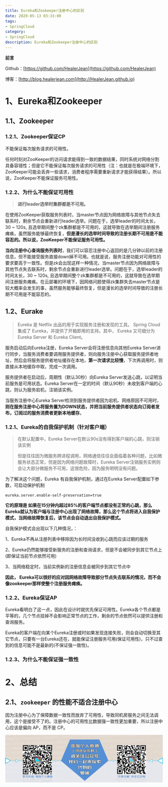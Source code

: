 ```yaml
---
title: Eureka和Zookeeper注册中心的区别
date: 2020-05-13 03:33:00
tags: 
- SpringCloud
category: 
- SpringCloud
description: Eureka和Zookeeper注册中心的区别
---
```


**前言**     

 Github：[https://github.com/HealerJean](https://github.com/HealerJean)         

 博客：[http://blog.healerjean.com](http://HealerJean.github.io)          





# 1、Eureka和Zookeeper  

## 1.1、Zookeeper 

### 1.2.1、Zookeeper保证CP

不能保证每次服务请求的可用性。     

任何时刻对ZooKeeper的访问请求能得到一致的数据结果，同时系统对网络分割具备容错性；但是它不能保证每次服务请求的可用性（注：也就是在极端环境下，ZooKeeper可能会丢弃一些请求，消费者程序需要重新请求才能获得结果）。所以说，ZooKeeper不能保证服务可用性。   



### 1.2.2、为什么不能保证可用性

> **进行leader选举时集群都是不可用。**       

在使用ZooKeeper获取服务列表时，当master节点因为网络故障与其他节点失去联系时，剩余节点会重新进行leader选举。问题在于，选举leader的时间太长，30 ~ 120s, 且选举期间整个zk集群都是不可用的，这就导致在选举期间注册服务瘫痪，虽然服务能够最终恢复，**但是漫长的选举时间导致的注册长期不可用是不能容忍的。所以说，ZooKeeper不能保证服务可用性。**     



**当向注册中心查询服务列表时**，我们可以容忍注册中心返回的是几分钟以前的注册信息，但不能接受服务直接down掉不可用。也就是说，服务注册功能对可用性的要求要高于一致性。但是zk会出现这样一种情况，当master节点因为网络故障与其他节点失去联系时，剩余节点会重新进行leader选举。问题在于，选举leader的时间太长，30 ~ 120s, 且选举期间整个zk集群都是不可用的，这就导致在选举期间注册服务瘫痪。在云部署的环境下，因网络问题使得zk集群失去master节点是较大概率会发生的事，虽然服务能够最终恢复，但是漫长的选举时间导致的注册长期不可用是不能容忍的。











## 1.2、Eurake

> Eureka 是 Netflix 出品的用于实现服务注册和发现的工具。 Spring Cloud 集成了 Eureka，并提供了开箱即用的支持。其中， Eureka 又可细分为 Eureka Server 和 Eureka Client。



服务启动后向Eureka注册，Eureka Server会将注册信息向其他Eureka Server进行同步，当服务消费者要调用服务提供者，则向服务注册中心获取服务提供者地址，然后会将服务提供者地址缓存在本地，**第一次请求比较慢**，下次再调用时，则直接从本地缓存中取，完成一次调用。    

服务提供者在启动后，周期性（默认30秒）向Eureka Server发送心跳，以证明当前服务是可用状态。Eureka Server在一定的时间（默认90秒）未收到客户端的心跳，则认为服务宕机，注销该实例。     

当服务注册中心Eureka Server检测到服务提供者因为宕机、网络原因不可用时，**则在服务注册中心将服务置为DOWN状态，并把当前服务提供者状态向订阅者发布，订阅过的服务消费者更新本地缓存**。         




### 1.2.1、Eureka的自我保护机制（针对客户端） 

> 在默认配置中，Eureka Server在默认90s没有得到客户端的心跳，则注销该实例        
>
> 但是往往因为微服务跨进程调用，网络通信往往会面临着各种问题，比如微服务状态正常，但是因为网络问题故障时，Eureka Server注销服务实例则会让大部分微服务不可用，这很危险，因为服务明明没有问题。     



为了解决这个问题，Eureka 有自我保护机制，通过在Eureka Server配置如下参数，可启动保护机制     

```properties
eureka.server.enable-self-preservation=true
```



**它的原理是    如果在15分钟内超过85%的客户端节点都没有正常的心跳，那么Eureka就认为客户端与注册中心出现了网络故障，那么这个节点将进入自我保护模式，当网络故障恢复后，该节点会自动退出自我保护模式。**     

自我保护模式会出现以下几种情况，：      

1、Eureka不再从注册列表中移除因为长时间没收到心跳而应该过期的服务    

2、Eureka仍然能够接受新服务的注册和查询请求，但是不会被同步到其它节点上(即保证当前节点依然可用)     

3、当网络稳定时，当前实例新的注册信息会被同步到其它节点中    

**因此， Eureka可以很好的应对因网络故障导致部分节点失去联系的情况，而不会像zookeeper那样使整个注册服务瘫痪。**





### 1.2.2、Eureka保证AP

Eureka看明白了这一点，因此在设计时就优先保证可用性。Eureka各个节点都是平等的，几个节点挂掉不会影响正常节点的工作，剩余的节点依然可以提供注册和查询服务。      

Eureka的客户端在向某个Eureka注册或时如果发现连接失败，则会自动切换至其它节点，只要有一台Eureka还在，就能保证注册服务可用(保证可用性)，只不过查到的信息可能不是最新的(不保证强一致性)。       



### 1.2.3、为什么不能保证强一致性  





# 2、总结



## 2.1、`zookeeper` 的性能不适合注册中心



因为注册中心为了保障数据一致性而放弃了可用性，导致同机房服务之间无法调用，这个是接受不了的。注册中心的可用性比数据强一致性更加重要，所以注册中心应该是偏向 AP，而不是 CP。



























![ContactAuthor](https://raw.githubusercontent.com/HealerJean/HealerJean.github.io/master/assets/img/artical_bottom.jpg)





<link rel="stylesheet" href="https://unpkg.com/gitalk/dist/gitalk.css">

<script src="https://unpkg.com/gitalk@latest/dist/gitalk.min.js"></script> 
<div id="gitalk-container"></div>    
 <script type="text/javascript">
    var gitalk = new Gitalk({
		clientID: `1d164cd85549874d0e3a`,
		clientSecret: `527c3d223d1e6608953e835b547061037d140355`,
		repo: `HealerJean.github.io`,
		owner: 'HealerJean',
		admin: ['HealerJean'],
		id: 'AAAAAAAAAAAAAAA',
    });
    gitalk.render('gitalk-container');
</script> 

